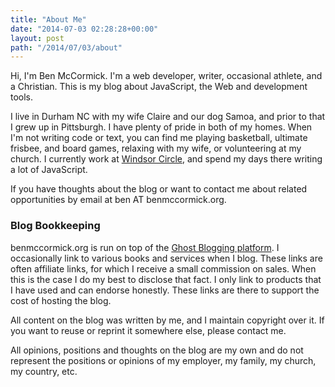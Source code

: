```yaml
---
title: "About Me"
date: "2014-07-03 02:28:28+00:00"
layout: post
path: "/2014/07/03/about"
---
```


Hi, I'm Ben McCormick.  I'm a web developer, writer, occasional athlete, and a Christian. This is my blog about JavaScript, the Web and development tools. 

I live in Durham NC with my wife Claire and our dog Samoa, and prior to that I grew up in Pittsburgh.  I have plenty of pride in both of my homes.  When I'm not writing code or text, you can find me playing basketball, ultimate frisbee, and board games, relaxing with my wife, or volunteering at my church.  I currently work at [Windsor Circle](http://www.windsorcircle.com), and spend my days there writing a lot of JavaScript.

If you have thoughts about the blog or want to contact me about related opportunities by email at ben AT benmccormick.org.

### Blog Bookkeeping

benmccormick.org is run on top of the [Ghost Blogging platform][ghost].  I occasionally link to various books and services when I blog.  These links are often affiliate links, for which I receive a small commission on sales.  When this is the case I do my best to disclose that fact.  I only link to products that I have used and can endorse honestly. These links are there to support the cost of hosting the blog.

All content on the blog was written by me, and I maintain copyright over it.  If you want to reuse or reprint it somewhere else, please contact me.

All opinions, positions and thoughts on the blog are my own and do not represent the positions or opinions of my employer, my family, my church, my country, etc. 










[twitter]:http://twitter.com/ben336
[ghost]: https://ghost.org/

